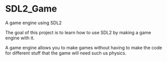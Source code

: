# SDL2_Game
A game engine using SDL2

The goal of this project is to learn how to use SDL2 by making a game engine with it.

A game engine allows you to make games without having to make the code for different stuff that the game will need such us physics.
